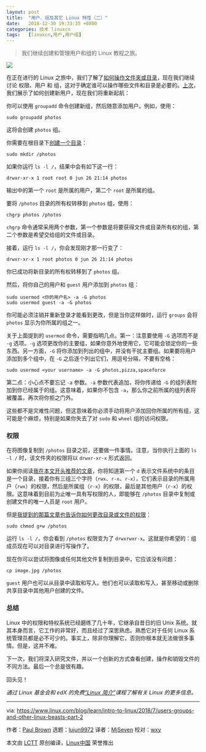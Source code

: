 ```yaml
---
layout: post
title:	"用户、组及其它 Linux 特性（二）"
date:	2018-12-30 19:33:35 +0800 
categories:	技术 linuxcn 
tags:	[linuxcn,用户,用户组]
---
```




> 
> 我们继续创建和管理用户和组的 Linux 教程之旅。
> 
> 
> 


![](/Asserts/Images//attachment/album/201812/30/193339hj9zyiyosbnbdrjo.jpg)


在正在进行的 Linux 之旅中，我们了解了[如何操作文件夹或目录](/article-10066-1.html)，现在我们继续讨论 权限、用户 和 组，这对于确定谁可以操作哪些文件和目录是必要的。[上次](/article-10370-1.html)，我们展示了如何创建新用户，现在我们将重新起航：


你可以使用 `groupadd` 命令创建新组，然后随意添加用户。例如，使用：



```
sudo groupadd photos
```

这将会创建 `photos` 组。


你需要在根目录下[创建一个目录](/article-10066-1.html)：



```
sudo mkdir /photos
```

如果你运行 `ls -l /`，结果中会有如下这一行：



```
drwxr-xr-x 1 root root 0 jun 26 21:14 photos
```

输出中的第一个 `root` 是所属的用户，第二个 `root` 是所属的组。


要将 `/photos` 目录的所有权转移到 `photos` 组，使用：



```
chgrp photos /photos
```

`chgrp` 命令通常采用两个参数，第一个参数是将要获得文件或目录所有权的组，第二个参数是希望交给组的文件或目录。


接着，运行 `ls -l /`，你会发现刚才那一行变了：



```
drwxr-xr-x 1 root photos 0 jun 26 21:14 photos
```

你已成功将新目录的所有权转移到了 `photos` 组。


然后，将你自己的用户和 `guest` 用户添加到 `photos` 组：



```
sudo usermod <你的用户名> -a -G photos
sudo usermod guest -a -G photos
```

你可能必须注销并重新登录才能看到更改，但是当你这样做时，运行 `groups` 会将 `photos` 显示为你所属的组之一。


关于上面提到的 `usermod` 命令，需要指明几点。第一：注意要使用 `-G` 选项而不是 `-g` 选项。`-g` 选项更改你的主要组，如果你意外地使用它，它可能会锁定你的一些东西。另一方面，`-G` 将你添加到列出的组中，并没有干扰主要组。如果要将用户添加到多个组中，在 `-G` 之后逐个列出它们，用逗号分隔，不要有空格：



```
sudo usermod <your username> -a -G photos,pizza,spaceforce
```

第二点：小心点不要忘记 `-a` 参数。`-a` 参数代表追加，将你传递给 `-G` 的组列表附加到你已经属于的组。这意味着，如果你不包含 `-a`，那么你之前所属的组列表将被覆盖，再次将你拒之门外。


这些都不是灾难性问题，但这意味着你必须手动将用户添加回你所属的所有组，这可能是个麻烦，特别是如果你失去了对 `sudo` 和 `wheel` 组的访问权限。


### 权限


在将图像复制到 `/photos` 目录之前，还要做一件事情。注意，当你执行上面的 `ls -l /` 时，该文件夹的权限将以 `drwxr-xr-x` 形式返回。


如果你阅读[我在本文开头推荐的文章](https://www.linux.com/learn/understanding-linux-file-permissions)，你将知道第一个 `d` 表示文件系统中的条目是一个目录，接着你有三组三个字符（`rwx`、`r-x`、`r-x`），它们表示目录的所属用户（`rwx`）的权限，然后是所属组（`r-x`）的权限，最后是其他用户（`r-x`）的权限。这意味着到目前为止唯一具有写权限的人，即能够在 `/photos` 目录中复制或创建文件的唯一人员是 `root` 用户。


但是[我提到的那篇文章也告诉你如何更改目录或文件的权限](https://www.linux.com/learn/understanding-linux-file-permissions)：



```
sudo chmod g+w /photos
```

运行 `ls -l /`，你会看到 `/photos` 权限变为了 `drwxrwxr-x`。这就是你希望的：组成员现在可以对目录进行写操作了。


现在你可以尝试将图像或任何其他文件复制到目录中，它应该没有问题：



```
cp image.jpg /photos
```

`guest` 用户也可以从目录中读取和写入。他们也可以读取和写入，甚至移动或删除共享目录中其他用户创建的文件。


### 总结


Linux 中的权限和特权系统已经磨练了几十年，它继承自昔日的旧 Unix 系统。就其本身而言，它工作的非常好，而且经过了深思熟虑。熟悉它对于任何 Linux 系统管理员都是必不可少的。事实上，除非你理解它，否则你根本就无法做很多事情。但是，这并不难。


下一次，我们将深入研究文件，并以一个创新的方式查看创建，操作和销毁文件的不同方法。最后一个总是很有趣。


回头见！


*通过 Linux 基金会和 edX 的免费[“Linux 简介”](https://training.linuxfoundation.org/linux-courses/system-administration-training/introduction-to-linux)课程了解有关 Linux 的更多信息。*




---


via: <https://www.linux.com/blog/learn/intro-to-linux/2018/7/users-groups-and-other-linux-beasts-part-2>


作者：[Paul Brown](https://www.linux.com/users/bro66) 选题：[lujun9972](https://github.com/lujun9972) 译者：[MjSeven](https://github.com/MjSeven) 校对：[wxy](https://github.com/wxy)


本文由 [LCTT](https://github.com/LCTT/TranslateProject) 原创编译，[Linux中国](https://linux.cn/) 荣誉推出
